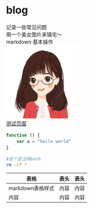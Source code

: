 # blog
记录一些常见问题  
用一个美女图片来镇宅～  
markdown 基本操作  
<img src="./img/timg.jpg" title="美女" width="200" div >  
[测试页面](./test.md "测试连接")
```js
function () {
    var a = "hello world"
}
```
```bash
#这个是注释bash
rm -rf *
```
表格|表头|表头
---|:--:|---:
markdown表格样式|内容|内容
内容|内容|内容